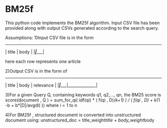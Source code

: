 # BM25f
This python code implements the BM25f algorithm.
Input CSV file has been provided along with output CSVs generated according to the search query.

Assumptions:
1)Input CSV file is in the form
___________________ 
| title | body     |
|_______|__________|

here each row represents one article

2)Output CSV is in the form of
___________________ ______________
| title | body     |  relevance   |
|_______|__________|______________|

3)For a given Query Q, containing keywords q1, q2,..., qn, the BM25 score is
score(document , Q ) = sum_for_qi( idf(qi) * ( f(qi , D)*(k+1) ) / ( f(qi , D) + k*(1 -b + b*|D|/avgdl) ))  where i = 1 to n 

4)For BM25f , structured document is converted into unstructured document using:
unstructured_doc = title_weight*title + body_weight*body 
 
